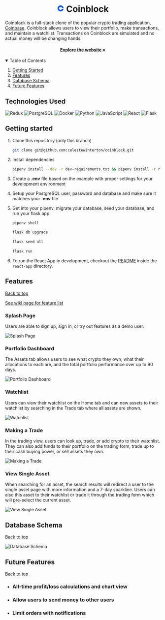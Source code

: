 <h1 align="center"><img height="24px" width="24px" src="./react-app/public/favicon.ico" alt=""><img> Coinblock</h1>

Coinblock is a full-stack clone of the popular crypto trading application, <a href="https://www.coinbase.com/">Coinbase</a>. Coinblock allows users to view their portfolio, make transactions, and maintain a watchlist. Transactions on Coinblock are simulated and no actual money will be changing hands.

<h4 align="center"><a href="https://coinblock-trading.herokuapp.com/" target="_blank">Explore the website »</a></h4>

<details open="open">
  <summary id="table-of-contents">Table of Contents</summary>
  <ol>
    <li><a href="#getting-started">Getting Started</a></li>
    <li><a href="#features">Features</a></li>
    <li><a href="#database-schema">Database Schema</a></li>
    <li><a href="#future-features">Future Features</a></li>
  </ol>
 </details>

## Technologies Used

![Redux](https://img.shields.io/badge/Redux-593D88?style=for-the-badge&logo=redux&logoColor=white)
![PostgreSQL](https://img.shields.io/badge/PostgreSQL-316192?style=for-the-badge&logo=postgresql&logoColor=white)
![Docker](https://img.shields.io/badge/docker-%230db7ed.svg?style=for-the-badge&logo=docker&logoColor=white)
![Python](https://img.shields.io/badge/-Python-F9DC3E.svg?logo=Python&style=for-the-badge)
![JavaScript](https://img.shields.io/badge/javascript-%23323330.svg?style=for-the-badge&logo=javascript&logoColor=%23F7DF1E)
![React](https://img.shields.io/badge/React-20232A?style=for-the-badge&logo=react&logoColor=61DAFB)
![Flask](https://img.shields.io/badge/Flask-000000?style=for-the-badge&logo=flask&logoColor=white)

## Getting started

1. Clone this repository (only this branch)

   ```bash
   git clone git@github.com:celestewinterton/coinblock.git
   ```

2. Install dependencies

   ```bash
   pipenv install --dev -r dev-requirements.txt && pipenv install -r requirements.txt
   ```

3. Create a **.env** file based on the example with proper settings for your
   development environment
4. Setup your PostgreSQL user, password and database and make sure it matches your **.env** file

5. Get into your pipenv, migrate your database, seed your database, and run your flask app

   ```bash
   pipenv shell
   ```

   ```bash
   flask db upgrade
   ```

   ```bash
   flask seed all
   ```

   ```bash
   flask run
   ```

6. To run the React App in development, checkout the [README](./react-app/README.md) inside the `react-app` directory.

## Features

[Back to top](#table-of-contents)

<a href="https://github.com/celestewinterton/coinblock/wiki">See wiki page for feature list</a>

### Splash Page

Users are able to sign up, sign in, or try out features as a demo user. 

![Splash Page](https://user-images.githubusercontent.com/96894806/174201795-edda0667-c719-433b-8942-1a1ddaf33b4f.png)

### Portfolio Dashboard

The Assets tab allows users to see what crypto they own, what their allocations to each are, and the total portfolio performance over up to 90 days.

![Portfolio Dashboard](https://user-images.githubusercontent.com/96894806/174503692-0c58f85a-0037-48b7-bb93-a36eae34c867.png)

### Watchlist

Users can view their watchlist on the Home tab and can new assets to their watchlist by searching in the Trade tab where all assets are shown. 

![Watchlist](https://user-images.githubusercontent.com/96894806/174503753-2087ac1c-abb0-4d4b-ab5c-5c80e9dc00fd.png)

### Making a Trade

In the trading view, users can look up, trade, or add crypto to their watchlist. They can also add funds to their portfolio on the trading form, trade up to their cash buying power, or sell assets they own. 

![Making a Trade](https://user-images.githubusercontent.com/96894806/174503728-a6609ada-20a2-48e4-87cd-4d7b4334113d.png)

### View Single Asset

When searching for an asset, the search results will redirect a user to the single asset page with more information and a 7-day sparkline. Users can also this asset to their watchlist or trade it through the trading form which will pre-select the current asset.

![View Single Asset](https://user-images.githubusercontent.com/96894806/174503763-1002c4e0-8360-4a09-ae62-0eb9acc00b24.png)

## Database Schema

[Back to top](#table-of-contents)

![Database Schema](https://user-images.githubusercontent.com/96894806/174503929-ded69bef-cf60-4e2d-9664-afab5efdfda7.png)

## Future Features

[Back to top](#table-of-contents)

* ### All-time profit/loss calculations and chart view
* ### Allow users to send money to other users 
* ### Limit orders with notifications

